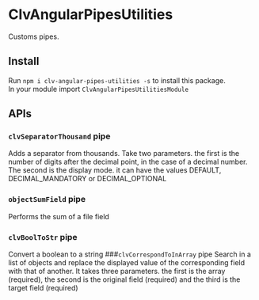 # ClvAngularPipesUtilities

Customs pipes.

## Install

Run `npm i clv-angular-pipes-utilities -s` to install this package.
<br>
In your module import `ClvAngularPipesUtilitiesModule` 

## APIs
### `clvSeparatorThousand` pipe 
 Adds a separator from thousands. Take two parameters. the first is the number of digits after the decimal point, in the case of a decimal number. The second is the display mode. it can have the values DEFAULT, DECIMAL_MANDATORY or DECIMAL_OPTIONAL
### `objectSumField` pipe 
 Performs the sum of a file field
### `clvBoolToStr` pipe
 Convert a boolean to a string
###`clvCorrespondToInArray` pipe
  Search in a list of objects and replace the displayed value of the corresponding field with that of another. It takes three parameters. the first is the array (required), the second is the original field (required) and the third is the target field (required)
